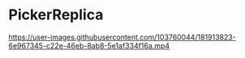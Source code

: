 # PickerReplica



https://user-images.githubusercontent.com/103760044/181913823-6e967345-c22e-46eb-8ab8-5e1af334f16a.mp4

